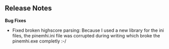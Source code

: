 ## Release Notes

**Bug Fixes**

- Fixed broken highscore parsing: Because I used a new library for the ini files, the pinemhi.ini file was corrupted during writing which broke the pinemhi.exe completly :-/ 